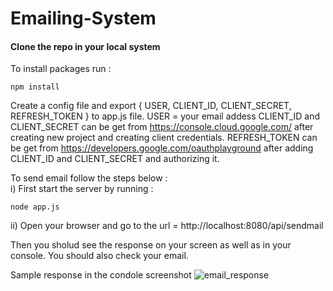 # Emailing-System

#### Clone the repo in your local system

 To install packages run : 
```
npm install
```

 Create a config file and export { USER, CLIENT_ID, CLIENT_SECRET, REFRESH_TOKEN } to app.js file.
 USER = your email addess
 CLIENT_ID and CLIENT_SECRET can be get from https://console.cloud.google.com/ after creating new project and creating client credentials.
 REFRESH_TOKEN can be get from https://developers.google.com/oauthplayground after adding CLIENT_ID and CLIENT_SECRET and authorizing it.

 To send email follow the steps below : <br/>
 i) First start the server by running : 
```
node app.js
```
ii) Open your browser and go to the url = http://localhost:8080/api/sendmail

Then you sholud see the response on your screen as well as in your console.
You should also check your email.

Sample response in the condole screenshot
![email_response](https://user-images.githubusercontent.com/48131501/118647096-9556c500-b7fe-11eb-81d1-d30bbf5fdc46.png)
